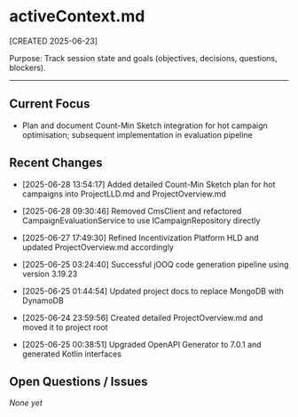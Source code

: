 # activeContext.md
[CREATED 2025-06-23]

Purpose: Track session state and goals (objectives, decisions, questions, blockers).

---
## Current Focus
- Plan and document Count-Min Sketch integration for hot campaign optimisation; subsequent implementation in evaluation pipeline

## Recent Changes
- [2025-06-28 13:54:17] Added detailed Count-Min Sketch plan for hot campaigns into ProjectLLD.md and ProjectOverview.md
- [2025-06-28 09:30:46] Removed CmsClient and refactored CampaignEvaluationService to use ICampaignRepository directly
- [2025-06-27 17:49:30] Refined Incentivization Platform HLD and updated ProjectOverview.md accordingly
- [2025-06-25 03:24:40] Successful jOOQ code generation pipeline using version 3.19.23
- [2025-06-25 01:44:54] Updated project docs to replace MongoDB with DynamoDB

- [2025-06-24 23:59:56] Created detailed ProjectOverview.md and moved it to project root
- [2025-06-25 00:38:51] Upgraded OpenAPI Generator to 7.0.1 and generated Kotlin interfaces

## Open Questions / Issues
_None yet_
